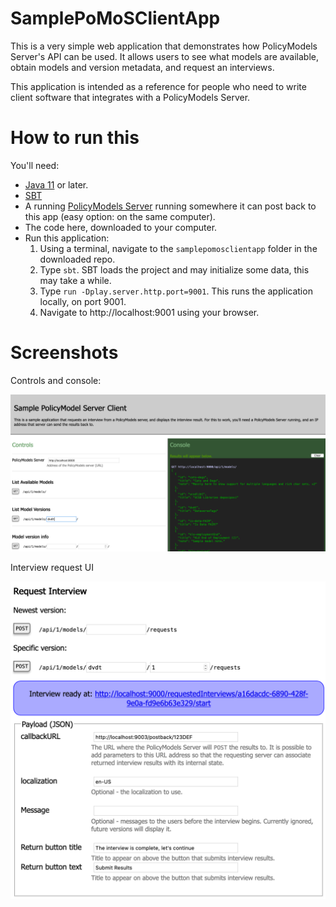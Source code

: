 # SamplePoMoSClientApp

This is a very simple web application that demonstrates how PolicyModels Server's API can be used. It allows users to see what models are available, obtain models and version metadata, and request an interviews.

This application is intended as a reference for people who need to write client software that integrates with a PolicyModels Server.

# How to run this

You'll need:

* [Java 11](https://adoptopenjdk.net) or later.
* [SBT](https://www.scala-sbt.org/index.html)
* A running [PolicyModels Server](https://github.com/IQSS/DataTaggingServer/) running somewhere it can post back to this app (easy option: on the same computer).
* The code here, downloaded to your computer.
* Run this application:
  1. Using a terminal, navigate to the `samplepomosclientapp` folder in the downloaded repo.
  1. Type `sbt`. SBT loads the project and may initialize some data, this may take a while.
  2. Type `run -Dplay.server.http.port=9001`. This runs the application locally, on port 9001.
  3. Navigate to http://localhost:9001 using your browser.

# Screenshots

Controls and console:

![Screenshot](doc-images/screen-overall.png)

Interview request UI

![Screenshot](doc-images/controls1.png)